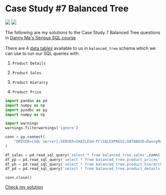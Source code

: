 # Case Study #7 Balanced Tree

<img src='https://img.shields.io/badge/Pandas-2C2D72?style=for-the-badge&logo=pandas&logoColor=white)'/>
<img src='https://img.shields.io/badge/Python-FFD43B?style=for-the-badge&logo=python&logoColor=blue)'/>

The following are my solutions to the Case Study 7 Balanced Tree questions in 
[Danny Ma's Serious SQL course](https://www.datawithdanny.com/ "Data With Danny")
<br/>
<br/>
There are 4 [data tables](https://github.com/Shailesh-python/Case-Study-7-Balanced-Tree/blob/main/Data%20Sets) available to us in `balanced_tree` schema which we can use to run our SQL queries with:

1. `Product Details`

2. `Product Sales`

3. `Product Hierarcy`

4. `Product Price`

```python
import pandas as pd
import numpy as np
import pyodbc as py
import numpy as np

import warnings
warnings.filterwarnings('ignore')
```

```python
conn = py.connect(
    "DRIVER={SQL Server};SERVER=SHAILESH-PC\SQLEXPRESS;DATABASE=DannyMa;"
)

df_sales = pd.read_sql_query('select * from balanced_tree.sales',conn)
df_pp = pd.read_sql_query('select * from balanced_tree.product_prices',conn)
df_ph = pd.read_sql_query('select * from balanced_tree.product_hierarchy',conn)
df_pd = pd.read_sql_query('select * from balanced_tree.product_details',conn)

conn.close()
```
[Check my solution](https://github.com/Shailesh-python/Case-Study-7-Pandas/blob/main/Case%20Study%201%20Solutions.ipynb)
